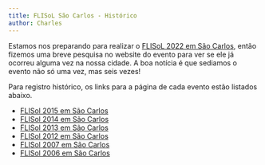```yaml
---
title: FLISoL São Carlos - Histórico
author: Charles
---
```


Estamos nos preparando para realizar o [FLISoL 2022 em São
Carlos](https://flisol.info/FLISOL2022/Brasil/SaoCarlos), então fizemos uma
breve pesquisa no website do evento para ver se ele já ocorreu alguma vez na
nossa cidade. A boa notícia é que sediamos o evento não só uma vez, mas seis
vezes!

Para registro histórico, os links para a página de cada evento estão listados
abaixo.

- [FLISol 2015 em São Carlos](https://flisol.info/FLISOL2015/Brasil/SaoCarlos)
- [FLISol 2014 em São Carlos](https://flisol.info/FLISOL2014/Brasil/SaoCarlos)
- [FLISol 2013 em São Carlos](https://flisol.info/FLISOL2013/Brasil/SaoCarlos)
- [FLISol 2012 em São Carlos](https://flisol.info/FLISOL2012/Brasil/SaoCarlos)
- [FLISol 2007 em São Carlos](https://flisol.info/FLISOL2007/Brasil/SaoCarlos)
- [FLISol 2006 em São Carlos](https://flisol.info/FLISOL2006/Brasil/SaoCarlos)
